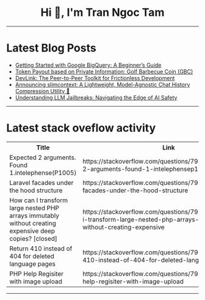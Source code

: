 <h1 align="center">Hi 👋, I'm Tran Ngoc Tam</h1>

---

# Latest Blog Posts 
<!-- BLOG-POST-LIST:START -->
- [Getting Started with Google BigQuery: A Beginner’s Guide](https://dev.to/lovestaco/getting-started-with-google-bigquery-a-beginners-guide-3b5g)
- [Token Payout based on Private Information: Golf Barbecue Coin &lpar;GBC&rpar;](https://dev.to/datadr1ven/token-payout-based-on-private-information-golf-barbecue-coin-gbc-38d5)
- [DevLink: The Peer-to-Peer Toolkit for Frictionless Development](https://dev.to/guptanu/devlink-the-peer-to-peer-toolkit-for-frictionless-development-2nf0)
- [Announcing slimcontext: A Lightweight, Model-Agnostic Chat History Compression Utility 🚀](https://dev.to/ialijr/announcing-slimcontext-a-lightweight-model-agnostic-chat-history-compression-utility-50mp)
- [Understanding LLM Jailbreaks: Navigating the Edge of AI Safety](https://dev.to/yathin_chandra_649b921cc6/understanding-llm-jailbreaks-navigating-the-edge-of-ai-safety-1hgm)
<!-- BLOG-POST-LIST:END -->

---

# Latest stack oveflow activity
<table>
  <tr><th>Title</th><th>Link</th></tr>
  <!-- STACKOVERFLOW:START --><tr><td>Expected 2 arguments. Found 1.intelephense&lpar;P1005&rpar;</td><td>https://stackoverflow.com/questions/79758264/expected-2-arguments-found-1-intelephensep1005</td></tr><tr><td>Laravel facades under the hood structure</td><td>https://stackoverflow.com/questions/79758203/laravel-facades-under-the-hood-structure</td></tr><tr><td>How can I transform large nested PHP arrays immutably without creating expensive deep copies? [closed]</td><td>https://stackoverflow.com/questions/79758075/how-can-i-transform-large-nested-php-arrays-immutably-without-creating-expensive</td></tr><tr><td>Return 410 instead of 404 for deleted language pages</td><td>https://stackoverflow.com/questions/79758064/return-410-instead-of-404-for-deleted-language-pages</td></tr><tr><td>PHP Help Regisiter with image upload</td><td>https://stackoverflow.com/questions/79757987/php-help-regisiter-with-image-upload</td></tr><!-- STACKOVERFLOW:END -->
</table>

---


